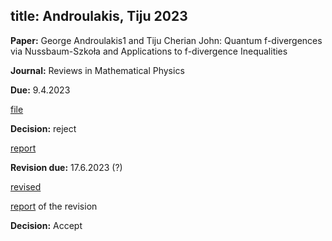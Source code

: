 title: Androulakis, Tiju 2023
---

**Paper:**   George Androulakis1 and Tiju Cherian John: Quantum f-divergences via Nussbaum-Szkoła and Applications to f-divergence
Inequalities
 
**Journal:** Reviews in Mathematical Physics

**Due:** 9.4.2023 

[file](REF_androulakis2023/file.pdf)


**Decision:** reject

[report](REF_androulakis2023/report.pdf)

**Revision due:** 17.6.2023 (?)

[revised](REF_androulakis2023/revision.pdf)

[report](REF_androulakis2023/revised_report.pdf) of the revision

**Decision:** Accept




